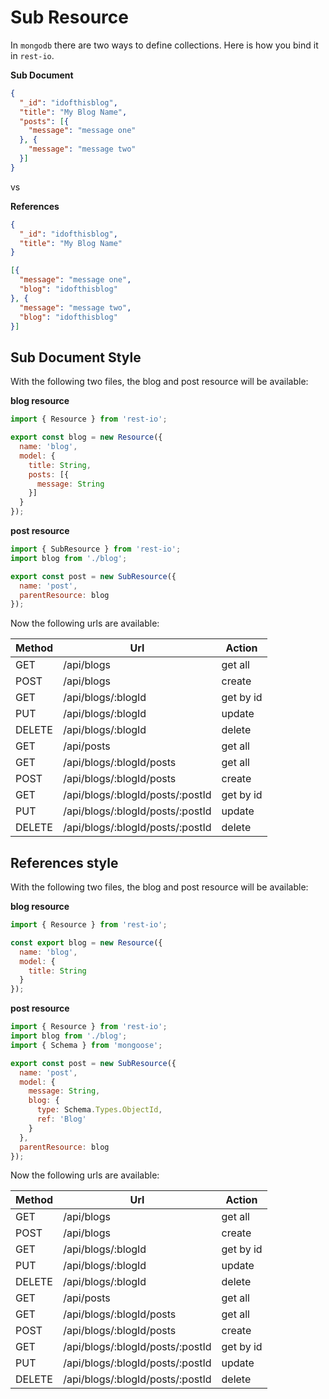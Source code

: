 # Sub Resource
In `mongodb` there are two ways to define collections. Here is how you bind it in `rest-io`.

**Sub Document**

```json
{
  "_id": "idofthisblog",
  "title": "My Blog Name",
  "posts": [{
    "message": "message one"
  }, {
    "message": "message two"
  }]
}
```

vs

**References**

```json
{
  "_id": "idofthisblog",
  "title": "My Blog Name"
}
```

```json
[{
  "message": "message one",
  "blog": "idofthisblog"
}, {
  "message": "message two",
  "blog": "idofthisblog"
}]
```

## Sub Document Style
With the following two files, the blog and post resource will be available:

**blog resource**

```javascript
import { Resource } from 'rest-io';

export const blog = new Resource({
  name: 'blog',
  model: {
    title: String,
    posts: [{
      message: String
    }]
  }
});
```

**post resource**

```javascript
import { SubResource } from 'rest-io';
import blog from './blog';

export const post = new SubResource({
  name: 'post',
  parentResource: blog
});
```

Now the following urls are available:

Method | Url                              | Action
------ | -------------------------------- | ---------
GET    | /api/blogs                       | get all
POST   | /api/blogs                       | create
GET    | /api/blogs/:blogId               | get by id
PUT    | /api/blogs/:blogId               | update
DELETE | /api/blogs/:blogId               | delete
GET    | /api/posts                       | get all
GET    | /api/blogs/:blogId/posts         | get all
POST   | /api/blogs/:blogId/posts         | create
GET    | /api/blogs/:blogId/posts/:postId | get by id
PUT    | /api/blogs/:blogId/posts/:postId | update
DELETE | /api/blogs/:blogId/posts/:postId | delete

## References style
With the following two files, the blog and post resource will be available:

**blog resource**

```javascript
import { Resource } from 'rest-io';

const export blog = new Resource({
  name: 'blog',
  model: {
    title: String
  }
});
```

**post resource**

```javascript
import { Resource } from 'rest-io';
import blog from './blog';
import { Schema } from 'mongoose';

export const post = new SubResource({
  name: 'post',
  model: {
    message: String,
    blog: {
      type: Schema.Types.ObjectId,
      ref: 'Blog'
    }
  },
  parentResource: blog
});
```

Now the following urls are available:

Method | Url                              | Action
------ | -------------------------------- | ---------
GET    | /api/blogs                       | get all
POST   | /api/blogs                       | create
GET    | /api/blogs/:blogId               | get by id
PUT    | /api/blogs/:blogId               | update
DELETE | /api/blogs/:blogId               | delete
GET    | /api/posts                       | get all
GET    | /api/blogs/:blogId/posts         | get all
POST   | /api/blogs/:blogId/posts         | create
GET    | /api/blogs/:blogId/posts/:postId | get by id
PUT    | /api/blogs/:blogId/posts/:postId | update
DELETE | /api/blogs/:blogId/posts/:postId | delete
